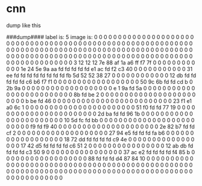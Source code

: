 # cnn


dump like this


###dump####
label is:   5
image is:
 0  0  0  0  0  0  0  0  0  0  0  0  0  0  0  0  0  0  0  0  0  0  0  0  0  0  0  0
 0  0  0  0  0  0  0  0  0  0  0  0  0  0  0  0  0  0  0  0  0  0  0  0  0  0  0  0
 0  0  0  0  0  0  0  0  0  0  0  0  0  0  0  0  0  0  0  0  0  0  0  0  0  0  0  0
 0  0  0  0  0  0  0  0  0  0  0  0  0  0  0  0  0  0  0  0  0  0  0  0  0  0  0  0
 0  0  0  0  0  0  0  0  0  0  0  0  0  0  0  0  0  0  0  0  0  0  0  0  0  0  0  0
 0  0  0  0  0  0  0  0  0  0  0  0  3 12 12 12 7e 88 af 1a a6 ff f7 7f  0  0  0  0
 0  0  0  0  0  0  0  0 1e 24 5e 9a aa fd fd fd fd fd e1 ac fd f2 c3 40  0  0  0  0
 0  0  0  0  0  0  0 31 ee fd fd fd fd fd fd fd fd fb 5d 52 52 38 27  0  0  0  0  0
 0  0  0  0  0  0  0 12 db fd fd fd fd fd c6 b6 f7 f1  0  0  0  0  0  0  0  0  0  0
 0  0  0  0  0  0  0  0 50 9c 6b fd fd cd  b  0 2b 9a  0  0  0  0  0  0  0  0  0  0
 0  0  0  0  0  0  0  0  0  e  1 9a fd 5a  0  0  0  0  0  0  0  0  0  0  0  0  0  0
 0  0  0  0  0  0  0  0  0  0  0 8b fd be  2  0  0  0  0  0  0  0  0  0  0  0  0  0
 0  0  0  0  0  0  0  0  0  0  0  b be fd 46  0  0  0  0  0  0  0  0  0  0  0  0  0
 0  0  0  0  0  0  0  0  0  0  0  0 23 f1 e1 a0 6c  1  0  0  0  0  0  0  0  0  0  0
 0  0  0  0  0  0  0  0  0  0  0  0  0 51 f0 fd fd 77 19  0  0  0  0  0  0  0  0  0
 0  0  0  0  0  0  0  0  0  0  0  0  0  0 2d ba fd fd 96 1b  0  0  0  0  0  0  0  0
 0  0  0  0  0  0  0  0  0  0  0  0  0  0  0 10 5d fc fd bb  0  0  0  0  0  0  0  0
 0  0  0  0  0  0  0  0  0  0  0  0  0  0  0  0  0 f9 fd f9 40  0  0  0  0  0  0  0
 0  0  0  0  0  0  0  0  0  0  0  0  0  0 2e 82 b7 fd fd cf  2  0  0  0  0  0  0  0
 0  0  0  0  0  0  0  0  0  0  0  0 27 94 e5 fd fd fd fa b6  0  0  0  0  0  0  0  0
 0  0  0  0  0  0  0  0  0  0 18 72 dd fd fd fd fd c9 4e  0  0  0  0  0  0  0  0  0
 0  0  0  0  0  0  0  0 17 42 d5 fd fd fd fd c6 51  2  0  0  0  0  0  0  0  0  0  0
 0  0  0  0  0  0 12 ab db fd fd fd fd c3 50  9  0  0  0  0  0  0  0  0  0  0  0  0
 0  0  0  0 37 ac e2 fd fd fd fd f4 85  b  0  0  0  0  0  0  0  0  0  0  0  0  0  0
 0  0  0  0 88 fd fd fd d4 87 84 10  0  0  0  0  0  0  0  0  0  0  0  0  0  0  0  0
 0  0  0  0  0  0  0  0  0  0  0  0  0  0  0  0  0  0  0  0  0  0  0  0  0  0  0  0
 0  0  0  0  0  0  0  0  0  0  0  0  0  0  0  0  0  0  0  0  0  0  0  0  0  0  0  0
 0  0  0  0  0  0  0  0  0  0  0  0  0  0  0  0  0  0  0  0  0  0  0  0  0  0  0  0
